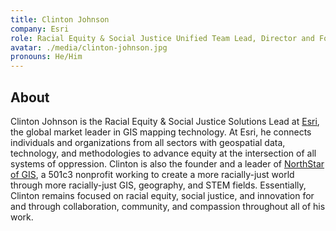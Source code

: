 ```yaml
---
title: Clinton Johnson
company: Esri
role: Racial Equity & Social Justice Unified Team Lead, Director and Founder of North Star of GIS
avatar: ./media/clinton-johnson.jpg
pronouns: He/Him
---
```

## About

Clinton Johnson is the Racial Equity & Social Justice Solutions Lead at [Esri](https://gis-for-racialequity.hub.arcgis.com/), the global market leader in GIS mapping technology. At Esri, he connects individuals and organizations from all sectors with geospatial data, technology, and methodologies to advance equity at the intersection of all systems of oppression. Clinton is also the founder and a leader of [NorthStar of GIS](https://gisnorthstar.org/), a 501c3 nonprofit working to create a more racially-just world through more racially-just GIS, geography, and STEM fields. Essentially, Clinton remains focused on racial equity, social justice, and innovation for and through collaboration, community, and compassion throughout all of his work.